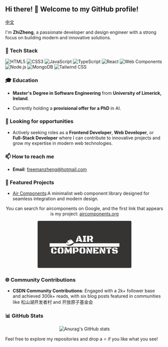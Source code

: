 ## Hi there! 👋 Welcome to my GitHub profile!

[中文](https://github.com/SisyphusZheng/SisyphusZheng/blob/main/README_CN.md)

I'm **ZhiZheng**, a passionate developer and design engineer with a strong focus on building modern and innovative solutions.

### 🌱 Tech Stack

![HTML5](https://img.shields.io/badge/-HTML5-E34F26?logo=html5&logoColor=white&style=flat)
![CSS3](https://img.shields.io/badge/-CSS3-1572B6?logo=css3&logoColor=white&style=flat)
![JavaScript](https://img.shields.io/badge/-JavaScript-F7DF1E?logo=javascript&logoColor=black&style=flat)
![TypeScript](https://img.shields.io/badge/-TypeScript-007ACC?logo=typescript&logoColor=white&style=flat)
![React](https://img.shields.io/badge/-React-61DAFB?logo=react&logoColor=black&style=flat)
![Web Components](https://img.shields.io/badge/-Web%20Components-29ABE2?logo=webcomponents.org&logoColor=white&style=flat)
![Node.js](https://img.shields.io/badge/-Node.js-339933?logo=node.js&logoColor=white&style=flat)
![MongoDB](https://img.shields.io/badge/-MongoDB-47A248?logo=mongodb&logoColor=white&style=flat)
![Tailwind CSS](https://img.shields.io/badge/-Tailwind%20CSS-38B2AC?logo=tailwind-css&logoColor=white&style=flat)
  
### 🎓 Education

- **Master's Degree in Software Engineering** from **University of Limerick, Ireland**.  

- Currently holding a **provisional offer for a PhD** in AI.  

### 💼 Looking for opportunities

- Actively seeking roles as a **Frontend Developer**, **Web Developer**, or **Full-Stack Developer** where I can contribute to innovative projects and grow my expertise in modern web technologies.  

### 📫 How to reach me

- **Email**: [freemanzheng@hotmail.com](freemanzheng@hotmail.com)

### 🌟 Featured Projects

- [Air Components](https://github.com/SisyphusZheng/air-components):A minimalist web component library designed for seamless integration and modern design. 

<p align="center">
 You can search for aircomponents on Google, and the first link that appears is my project: <a href=‘https://aircomponents.org’>aircomponents.org</a>
</p>

<p align="center">
  <img src="assets/air-components-board.png" alt="Social Board" width="300" />
</p>


### 🌐 Community Contributions

- **CSDN Community Contributions**: Engaged with a 2k+ follower base and achieved 300k+ reads, with six blog posts featured in communities like 松山湖开发者村 and 开放原子基金会

### 📊 GitHub Stats

<p align="center">
    <img src="https://github-readme-stats.vercel.app/api?username=SisyphusZheng" alt="Anurag's GitHub stats" width="300" />
</p>

Feel free to explore my repositories and drop a ⭐ if you like what you see!
